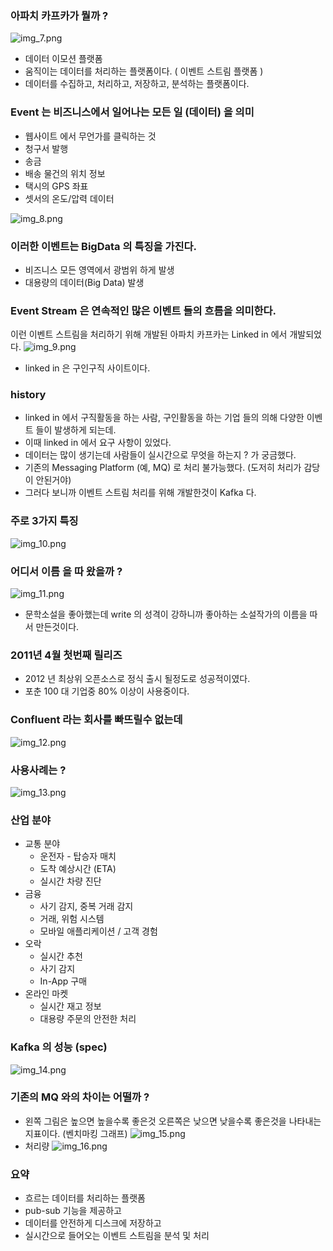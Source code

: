 ### 아파치 카프카가 뭘까 ?
![img_7.png](img_7.png)

- 데이터 이모션 플랫폼
- 움직이는 데이터를 처리하는 플랫폼이다. ( 이벤트 스트림 플랫폼 )
- 데이터를 수집하고, 처리하고, 저장하고, 분석하는 플랫폼이다.

### Event 는 비즈니스에서 일어나는 모든 일 (데이터) 을 의미
- 웹사이트 에서 무언가를 클릭하는 것
- 청구서 발행
- 송금
- 배송 물건의 위치 정보
- 택시의 GPS 좌표
- 셋서의 온도/압력 데이터

![img_8.png](img_8.png)

### 이러한 이벤트는 BigData 의 특징을 가진다.
- 비즈니스 모든 영역에서 광범위 하게 발생
- 대용량의 데이터(Big Data) 발생

### Event Stream 은 연속적인 많은 이벤트 들의 흐름을 의미한다.

이런 이벤트 스트림을 처리하기 위해 개발된 아파치 카프카는 Linked in 에서 개발되었다.
![img_9.png](img_9.png)
- linked in 은 구인구직 사이트이다.

### history 
- linked in 에서 구직활동을 하는 사람, 구인활동을 하는 기업 들의 의해 다양한 이벤트 들이 발생하게 되는데.
- 이때 linked in 에서 요구 사항이 있었다.
- 데이터는 많이 생기는데 사람들이 실시간으로 무엇을 하는지 ? 가 궁금했다.
- 기존의 Messaging Platform (예, MQ) 로 처리 불가능했다. (도저히 처리가 감당이 안된거야)
- 그러다 보니까 이벤트 스트림 처리를 위해 개발한것이 Kafka 다.

### 주로 3가지 특징
![img_10.png](img_10.png)

### 어디서 이름 을 따 왔을까 ?
![img_11.png](img_11.png)
- 문학소설을 좋아했는데 write 의 성격이 강하니까 좋아하는 소설작가의 이름을 따서 만든것이다.

### 2011년 4월 첫번째 릴리즈
- 2012 년 최상위 오픈소스로 정식 출시 될정도로 성공적이였다.
- 포춘 100 대 기업중 80% 이상이 사용중이다.

### Confluent 라는 회사를 빠뜨릴수 없는데
![img_12.png](img_12.png)

### 사용사례는 ?
![img_13.png](img_13.png)

### 산업 분야
- 교통 분야
  - 운전자 - 탑승자 매치
  - 도착 예상시간 (ETA)
  - 실시간 차량 진단
- 금융
  - 사기 감지, 중복 거래 감지
  - 거래, 위험 시스템
  - 모바일 애플리케이션 / 고객 경험
- 오락
  - 실시간 추천
  - 사기 감지
  - In-App 구매
- 온라인 마켓
  - 실시간 재고 정보
  - 대용량 주문의 안전한 처리

### Kafka 의 성능 (spec)
![img_14.png](img_14.png)

### 기존의 MQ 와의 차이는 어떨까 ?
- 왼쪽 그림은 높으면 높을수록 좋은것 오른쪽은 낮으면 낮을수록 좋은것을 나타내는 지표이다. (벤치마킹 그래프) 
![img_15.png](img_15.png)
- 처리량
![img_16.png](img_16.png)

### 요약 
- 흐르는 데이터를 처리하는 플랫폼
- pub-sub 기능을 제공하고
- 데이터를 안전하게 디스크에 저장하고
- 실시간으로 들어오는 이벤트 스트림을 분석 및 처리